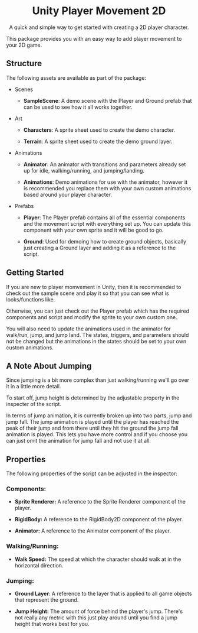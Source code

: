 <h1 align="center">Unity Player Movement 2D</h1>

<p align="center">A quick and simple way to get started with creating a 2D player character.<p>

This package provides you with an easy way to add player movement to your 2D game.

## **Structure**

The following assets are available as part of the package:

- Scenes
  - **SampleScene**: A demo scene with the Player and Ground prefab that can be used to see how it all works together.

- Art
  - **Characters**: A sprite sheet used to create the demo character.

  - **Terrain**: A sprite sheet used to create the demo ground layer.

- Animations
  - **Animator**: An animator with transitions and parameters already set up for idle, walking/running, and jumping/landing.

  - **Animations**: Demo animations for use with the animator, however it is recommended you replace them with your own custom animations based around your player character.

- Prefabs
  - **Player**: The Player prefab contains all of the essential components and the movement script with everything set up. You can update this component with your own sprite and it will be good to go.

  - **Ground**: Used for demoing how to create ground objects, basically just creating a Ground layer and adding it as a reference to the script.

## **Getting Started**

If you are new to player momvement in Unity, then it is recommended to check out the sample scene and play it so that you can see what is looks/functions like.

Otherwise, you can just check out the Player prefab which has the required components and script and modify the sprite to your own custom one.

You will also need to update the animations used in the animator for walk/run, jump, and jump land. The states, triggers, and parameters should not be changed but the animations in the states should be set to your own custom animations.

## **A Note About Jumping**

Since jumping is a bit more complex than just walking/running we'll go over it in a little more detail.

To start off, jump height is determined by the adjustable property in the inspecter of the script.

In terms of jump animation, it is currently broken up into two parts, jump and jump fall. The jump animation is played until the player has reached the peak of their jump and from there until they hit the ground the jump fall animation is played. This lets you have more control and if you choose you can just omit the animation for jump fall and not use it at all.

## **Properties**

The following properties of the script can be adjusted in the inspector:

### **Components:**

- **Sprite Renderer:** A reference to the Sprite Renderer component of the player.

- **RigidBody:** A reference to the RigidBody2D component of the player.

- **Animator:** A reference to the Animator component of the player.

### **Walking/Running:**

- **Walk Speed:** The speed at which the character should walk at in the horizontal direction.

### **Jumping:**

- **Ground Layer**: A reference to the layer that is applied to all game objects that represent the ground.

- **Jump Height:** The amount of force behind the player's jump. There's not really any metric with this just play around until you find a jump height that works best for you.
